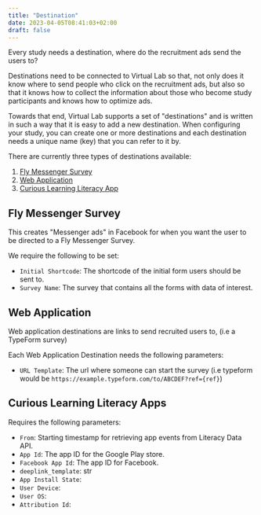 ```yaml
---
title: "Destination"
date: 2023-04-05T08:41:03+02:00
draft: false
---
```


Every study needs a destination, where do the recruitment ads send the users to? 

Destinations need to be connected to Virtual Lab so that, not only does it know where to send people who click on the recruitment ads, but also so that it knows how to collect the information about those who become study participants and knows how to optimize ads.

Towards that end, Virtual Lab supports a set of "destinations" and is written in such a way that it is easy to add a new destination. When configuring your study, you can create one or more destinations and each destination needs a unique name (key) that you can refer to it by.

There are currently three types of destinations available:

1. [Fly Messenger Survey](#fly-messenger-survey)
2. [Web Application](#web-application)
3. [Curious Learning Literacy App](#curious-learning-literacy-app)

## Fly Messenger Survey 

This creates "Messenger ads" in Facebook for when you want the user to be directed to a Fly Messenger Survey. 

We require the following to be set:

- `Initial Shortcode`: The shortcode of the initial form users should be sent to.
- `Survey Name`: The survey that contains all the forms with data of interest.

## Web Application

Web application destinations are links to send recruited users to, (i.e
a TypeForm survey)

Each Web Application Destination needs the following parameters:

- `URL Template`: The url where someone can start the survey (i.e typeform
    would be `https://example.typeform.com/to/ABCDEF?ref={ref}`)


## Curious Learning Literacy Apps

Requires the following parameters:

- `From`: Starting timestamp for retrieving app events from Literacy Data API.
- `App Id`: The app ID for the Google Play store.
- `Facebook App Id`: The app ID for Facebook.
- `deeplink_template`: str
- `App Install State`: 
- `User Device`:
- `User OS`: 
- `Attribution Id`:

